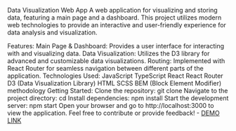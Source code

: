 Data Visualization Web App
A web application for visualizing and storing data, featuring a main page and a dashboard. This project utilizes modern web technologies to provide an interactive and user-friendly experience for data analysis and visualization.

Features:
Main Page & Dashboard: Provides a user interface for interacting with and visualizing data.
Data Visualization: Utilizes the D3 library for advanced and customizable data visualizations.
Routing: Implemented with React Router for seamless navigation between different parts of the application.
Technologies Used:
JavaScript
TypeScript
React
React Router
D3 (Data Visualization Library)
HTML
SCSS
BEM (Block Element Modifier) methodology
Getting Started:
Clone the repository: git clone <repository-url>
Navigate to the project directory: cd <project-directory>
Install dependencies: npm install
Start the development server: npm start
Open your browser and go to http://localhost:3000 to view the application.
Feel free to contribute or provide feedback!
    - [DEMO LINK](https://msdreams.github.io/kidty/)
